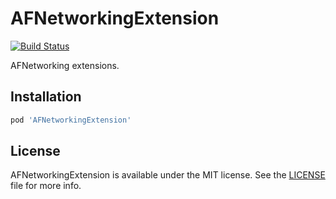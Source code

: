 # AFNetworkingExtension

[![Build Status](https://travis-ci.org/ElfSundae/AFNetworkingExtension.svg)](https://travis-ci.org/ElfSundae/AFNetworkingExtension)

AFNetworking extensions.

## Installation

```ruby
pod 'AFNetworkingExtension'
```

## License

AFNetworkingExtension is available under the MIT license. See the [LICENSE](LICENSE) file for more info.
